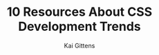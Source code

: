 ---
title: "10 Resources About CSS Development Trends"
comments: true
author: Kai Gittens
layout: post
meta-excerpt: A list of links to articles & videos that discuss exciting trends in CSS development. 10 core links and many honorable mention links.
permalink: /css-trends-list/
category: coding-best-practices
cat-name: "Code Tips"
has-home-img: css-trends.jpg
tags: [css]
---